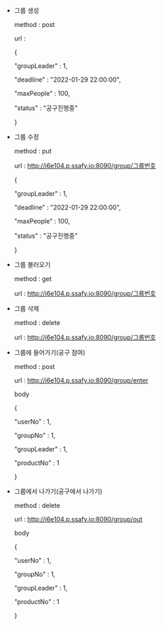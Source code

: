 - 그룹 생성

  method : post

  url : 	

  {

    "groupLeader" : 1,

    "deadline" : "2022-01-29 22:00:00",

    "maxPeople" : 100,

    "status" : "공구진행중"

  }

- 그룹 수정

  method : put

  url : http://i6e104.p.ssafy.io:8090/group/그룹번호

  {

    "groupLeader" : 1,

    "deadline" : "2022-01-29 22:00:00",

    "maxPeople" : 100,

    "status" : "공구진행중"

  }

- 그룹 불러오기

  method : get

  url : http://i6e104.p.ssafy.io:8090/group/그룹번호

- 그룹 삭제

  method : delete

  url : http://i6e104.p.ssafy.io:8090/group/그룹번호

- 그룹에 들어가기(공구 참여)

  method : post

  url : http://i6e104.p.ssafy.io:8090/group/enter

  body

  {

    "userNo" : 1,

    "groupNo" : 1,

    "groupLeader" : 1,

    "productNo" : 1

  }

- 그룹에서 나가기(공구에서 나가기)

  method : delete

  url : http://i6e104.p.ssafy.io:8090/group/out

  body

  {

    "userNo" : 1,

    "groupNo" : 1,

    "groupLeader" : 1,

    "productNo" : 1

  }